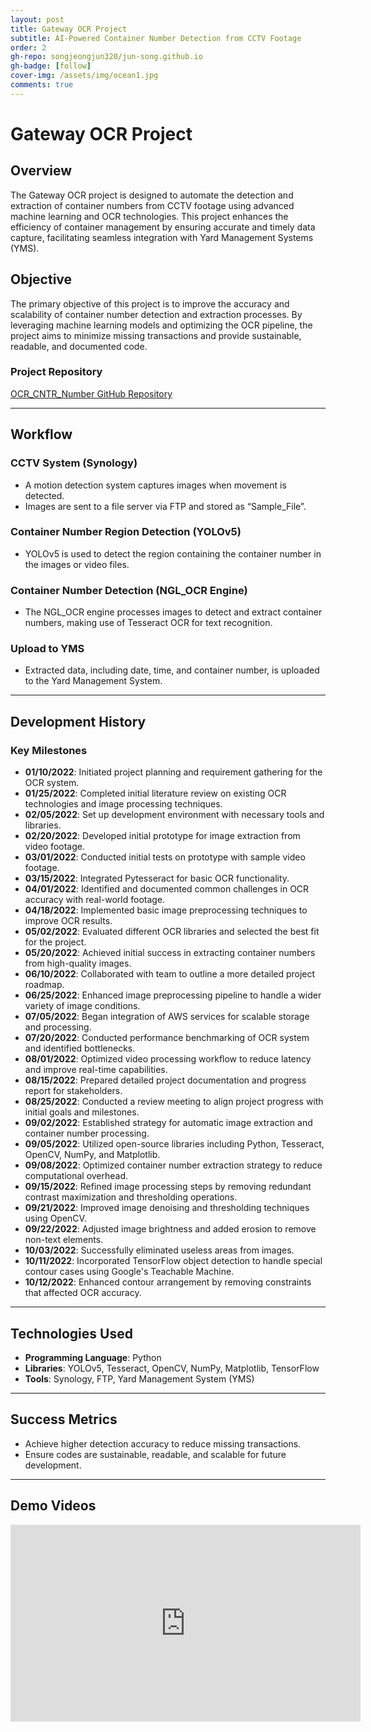 ```yaml
---
layout: post
title: Gateway OCR Project
subtitle: AI-Powered Container Number Detection from CCTV Footage
order: 2
gh-repo: songjeongjun320/jun-song.github.io
gh-badge: [follow]
cover-img: /assets/img/ocean1.jpg
comments: true
---
```


# Gateway OCR Project

## Overview

The Gateway OCR project is designed to automate the detection and extraction of container numbers from CCTV footage using advanced machine learning and OCR technologies. This project enhances the efficiency of container management by ensuring accurate and timely data capture, facilitating seamless integration with Yard Management Systems (YMS).

## Objective

The primary objective of this project is to improve the accuracy and scalability of container number detection and extraction processes. By leveraging machine learning models and optimizing the OCR pipeline, the project aims to minimize missing transactions and provide sustainable, readable, and documented code.

### Project Repository
[OCR_CNTR_Number GitHub Repository](https://github.com/songjeongjun320/OCR_CNTR_Number)

--- 

## Workflow

### CCTV System (Synology)
- A motion detection system captures images when movement is detected.
- Images are sent to a file server via FTP and stored as “Sample_File”.

### Container Number Region Detection (YOLOv5)
- YOLOv5 is used to detect the region containing the container number in the images or video files.

### Container Number Detection (NGL_OCR Engine)
- The NGL_OCR engine processes images to detect and extract container numbers, making use of Tesseract OCR for text recognition.

### Upload to YMS
- Extracted data, including date, time, and container number, is uploaded to the Yard Management System.

---

## Development History

### Key Milestones
- **01/10/2022**: Initiated project planning and requirement gathering for the OCR system.
- **01/25/2022**: Completed initial literature review on existing OCR technologies and image processing techniques.
- **02/05/2022**: Set up development environment with necessary tools and libraries.
- **02/20/2022**: Developed initial prototype for image extraction from video footage.
- **03/01/2022**: Conducted initial tests on prototype with sample video footage.
- **03/15/2022**: Integrated Pytesseract for basic OCR functionality.
- **04/01/2022**: Identified and documented common challenges in OCR accuracy with real-world footage.
- **04/18/2022**: Implemented basic image preprocessing techniques to improve OCR results.
- **05/02/2022**: Evaluated different OCR libraries and selected the best fit for the project.
- **05/20/2022**: Achieved initial success in extracting container numbers from high-quality images.
- **06/10/2022**: Collaborated with team to outline a more detailed project roadmap.
- **06/25/2022**: Enhanced image preprocessing pipeline to handle a wider variety of image conditions.
- **07/05/2022**: Began integration of AWS services for scalable storage and processing.
- **07/20/2022**: Conducted performance benchmarking of OCR system and identified bottlenecks.
- **08/01/2022**: Optimized video processing workflow to reduce latency and improve real-time capabilities.
- **08/15/2022**: Prepared detailed project documentation and progress report for stakeholders.
- **08/25/2022**: Conducted a review meeting to align project progress with initial goals and milestones.
- **09/02/2022**: Established strategy for automatic image extraction and container number processing.
- **09/05/2022**: Utilized open-source libraries including Python, Tesseract, OpenCV, NumPy, and Matplotlib.
- **09/08/2022**: Optimized container number extraction strategy to reduce computational overhead.
- **09/15/2022**: Refined image processing steps by removing redundant contrast maximization and thresholding operations.
- **09/21/2022**: Improved image denoising and thresholding techniques using OpenCV.
- **09/22/2022**: Adjusted image brightness and added erosion to remove non-text elements.
- **10/03/2022**: Successfully eliminated useless areas from images.
- **10/11/2022**: Incorporated TensorFlow object detection to handle special contour cases using Google's Teachable Machine.
- **10/12/2022**: Enhanced contour arrangement by removing constraints that affected OCR accuracy.

---

## Technologies Used
- **Programming Language**: Python
- **Libraries**: YOLOv5, Tesseract, OpenCV, NumPy, Matplotlib, TensorFlow
- **Tools**: Synology, FTP, Yard Management System (YMS)

--- 

## Success Metrics
- Achieve higher detection accuracy to reduce missing transactions.
- Ensure codes are sustainable, readable, and scalable for future development.

--- 

## Demo Videos
<iframe width="560" height="315" src="https://www.youtube.com/watch?v=N8f-Iv9cl1c" frameborder="0" allowfullscreen></iframe>


